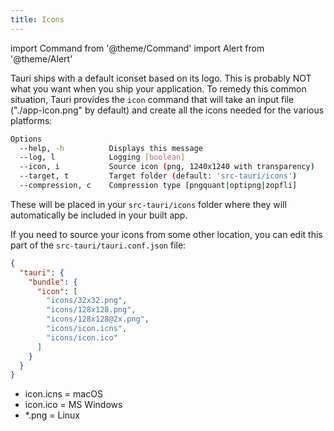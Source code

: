 ```yaml
---
title: Icons
---
```


import Command from '@theme/Command'
import Alert from '@theme/Alert'

Tauri ships with a default iconset based on its logo. This is probably NOT what you want when you ship your application. To remedy this common situation, Tauri provides the `icon` command that will take an input file ("./app-icon.png" by default) and create all the icons needed for the various platforms:

<Command name="icon"/>

```sh
Options
  --help, -h          Displays this message
  --log, l            Logging [boolean]
  --icon, i           Source icon (png, 1240x1240 with transparency)
  --target, t         Target folder (default: 'src-tauri/icons')
  --compression, c    Compression type [pngquant|optipng|zopfli]
```

These will be placed in your `src-tauri/icons` folder where they will automatically be included in your built app.

If you need to source your icons from some other location, you can edit this part of the `src-tauri/tauri.conf.json` file:

```json
{
  "tauri": {
    "bundle": {
      "icon": [
        "icons/32x32.png",
        "icons/128x128.png",
        "icons/128x128@2x.png",
        "icons/icon.icns",
        "icons/icon.ico"
      ]
    }
  }
}
```

<Alert type="info" icon="info-alt" title="Note on filetypes">

  - icon.icns = macOS
  - icon.ico = MS Windows
  - \*.png = Linux

</Alert>
